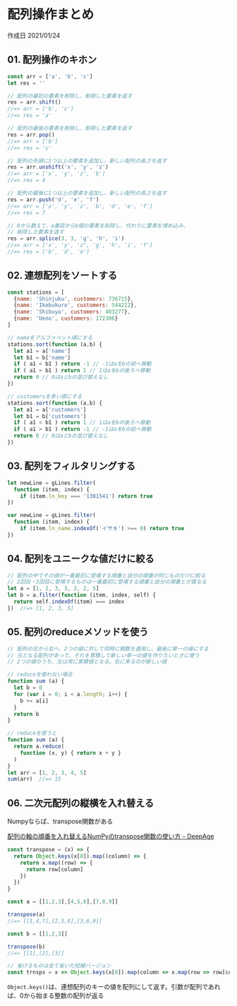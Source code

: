 # 配列操作まとめ

作成日 2021/01/24

## 01. 配列操作のキホン

```javascript
const arr = ['a', 'b', 'c']
let res = ''

// 配列の最初の要素を削除し、削除した要素を返す
res = arr.shift()
//=> arr = ['b', 'c']
//=> res = 'a'

// 配列の最後の要素を削除し、削除した要素を返す
res = arr.pop()
//=> arr = ['b']
//=> res = 'c'

// 配列の先頭に1つ以上の要素を追加し、新しい配列の長さを返す
res = arr.unshift('x', 'y', 'z')
//=> arr = ['x', 'y', 'z', 'b']
//=> res = 4

// 配列の最後に1つ以上の要素を追加し、新しい配列の長さを返す
res = arr.push('d', 'e', 'f')
//=> arr = ['x', 'y', 'z', 'b', 'd', 'e', 'f']
//=> res = 7

// 0から数えて、a番目からb個の要素を削除し、代わりに要素を埋め込み、
// 削除した要素を返す
res = arr.splice(3, 3, 'g', 'h', 'i')
//=> arr = ['x', 'y', 'z', 'g', 'h', 'i', 'f']
//=> res = ['b', 'd', 'e']
```

## 02. 連想配列をソートする

```javascript
const stations = [
  {name: 'Shinjuku', customers: 736715},
  {name: 'Ikebukuro', customers: 544222},
  {name: 'Shibuya', customers: 403277},
  {name: 'Ueno', customers: 172306}
]

// nameをアルファベット順にする
stations.sort(function (a,b) {
  let a1 = a['name']
  let b1 = b['name']
  if ( a1 < b1 ) return -1 // -1はaをbの前へ移動
  if ( a1 > b1 ) return 1 // 1はaをbの後ろへ移動
  return 0 // 0はaとbの並び替えなし
})

// customersを多い順にする
stations.sort(function (a,b) {
  let a1 = a['customers']
  let b1 = b['customers']
  if ( a1 < b1 ) return 1 // 1はaをbの後ろへ移動
  if ( a1 > b1 ) return -1 // -1はaをbの前へ移動
  return 0 // 0はaとbの並び替えなし
})
```

## 03. 配列をフィルタリングする

```js
let newLine = gLines.filter(
  function (item, index) {
    if (item.ln_key === '1301541') return true
})

var newLine = gLines.filter(
  function (item, index) {
    if (item.ln_name.indexOf('イサキ') >== 0) return true
})
```

## 04. 配列をユニークな値だけに絞る

```js
// 配列の中でその値が一番最初に登場する順番と自分の順番が同じものだけに絞る
// 2回目・3回目に登場するものは一番最初に登場する順番と自分の順番とが異なる
let a = [1, 2, 3, 3, 2, 2, 5]
let b = a.filter(function (item, index, self) {
  return self.indexOf(item) === index
})  //=> [1, 2, 3, 5]
```

## 05. 配列のreduceメソッドを使う

```js
// 配列の左から右へ、2つの値に対して同時に関数を適用し、最後に単一の値にする
// 元となる配列があって、それを累積して新しい単一の値を作りたいときに使う
// 2つの値のうち、左は常に累積値となる。右に来るのが新しい値

// reduceを使わない場合
function sum (a) {
  let b = 0
  for (var i = 0; i < a.length; i++) {
    b += a[i]
  }
  return b
}

// reduceを使うと
function sum (a) {
  return a.reduce(
    function (x, y) { return x + y }
  )
}
let arr = [1, 2, 3, 4, 5]
sum(arr)  //=> 15
```

## 06. 二次元配列の縦横を入れ替える

Numpyならば、transpose関数がある

[配列の軸の順番を入れ替えるNumPyのtranspose関数の使い方 \- DeepAge](https://deepage.net/features/numpy-transpose.html)

```js
const transpose = (x) => {
  return Object.keys(x[0]).map((column) => {
    return x.map((row) => {
      return row[column]
    })
  })
}

const a = [[1,2,3],[4,5,6],[7,8,9]]

transpose(a)
//=> [[1,4,7],[2,5,8],[3,6,9]]

const b = [[1,2,3]]

transpose(b)
//=> [[1],[2],[3]]

// 省けるものは全て省いた短縮バージョン
const trnsps = x => Object.keys(x[0]).map(column => x.map(row => row[column]))
```

`Object.keys()`は、連想配列のキーの値を配列にして返す。引数が配列であれば、0から始まる整数の配列が返る
